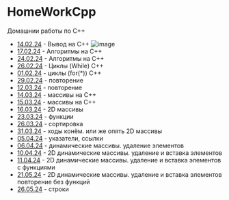 # HomeWorkCpp
Домашнии работы по С++

 - [14.02.24](14.02.24) - Вывод на С++
![image](https://github.com/DanielEzzo/HomeWorkCpp/assets/159913834/8af6fccf-9f60-41d0-9ea0-7d7c711234ec)
 - [17.02.24](17.02.24) - Алгоритмы на C++
 - [24.02.24](24.02.24) - Алгоритмы на C++
 - [26.02.24](26.02.24) - Циклы (While) C++
 - [01.02.24](01.03.24) - циклы (for(*)) С++ 
 - [29.02.24](29.02.24) - повторение
 - [12.03.24](12.03.24) - повторение
 - [14.03.24](14.03.24) - массивы на C++
 - [15.03.24](15.03.24) - массивы на C++
 - [16.03.24](16.03.24) - 2D массивы
 - [23.03.24](23.03.24) - функции
 - [26.03.24](26.03.24) - сортировка
 - [31.03.24](26.03.24) - ходы конём. или же опять 2D массивы
 - [05.04.24](05.04.24) - указатели, ссылки
 - [06.04.24](06.04.24) - динамические массивы. удаление элементов
 - [10.04.24](10.04.24) - 2D динамические массивы. удаление и вставка элементов
 - [11.04.24](11.04.24) - 2D динамические массивы. удаление и вставка элементов с функциями
 - [21.05.24](21.05.24) - 2D динамические массивы. удаление и вставка элементов повторение без функций
 - [26.05.24](26.05.2024) - строки 

